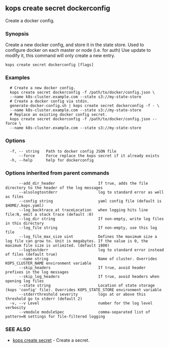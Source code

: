 
<!--- This file is automatically generated by make gen-cli-docs; changes should be made in the go CLI command code (under cmd/kops) -->

## kops create secret dockerconfig

Create a docker config.

### Synopsis

Create a new docker config, and store it in the state store. Used to configure docker on each master or node (i.e. for auth) Use update to modify it, this command will only create a new entry.

```
kops create secret dockerconfig [flags]
```

### Examples

```
  # Create a new docker config.
  kops create secret dockerconfig -f /path/to/docker/config.json \
  --name k8s-cluster.example.com --state s3://my-state-store
  # Create a docker config via stdin.
  generate-docker-config.sh | kops create secret dockerconfig -f - \
  --name k8s-cluster.example.com --state s3://my-state-store
  # Replace an existing docker config secret.
  kops create secret dockerconfig -f /path/to/docker/config.json --force \
  --name k8s-cluster.example.com --state s3://my-state-store
```

### Options

```
  -f, -- string   Path to docker config JSON file
      --force     Force replace the kops secret if it already exists
  -h, --help      help for dockerconfig
```

### Options inherited from parent commands

```
      --add_dir_header                   If true, adds the file directory to the header of the log messages
      --alsologtostderr                  log to standard error as well as files
      --config string                    yaml config file (default is $HOME/.kops.yaml)
      --log_backtrace_at traceLocation   when logging hits line file:N, emit a stack trace (default :0)
      --log_dir string                   If non-empty, write log files in this directory
      --log_file string                  If non-empty, use this log file
      --log_file_max_size uint           Defines the maximum size a log file can grow to. Unit is megabytes. If the value is 0, the maximum file size is unlimited. (default 1800)
      --logtostderr                      log to standard error instead of files (default true)
      --name string                      Name of cluster. Overrides KOPS_CLUSTER_NAME environment variable
      --skip_headers                     If true, avoid header prefixes in the log messages
      --skip_log_headers                 If true, avoid headers when opening log files
      --state string                     Location of state storage (kops 'config' file). Overrides KOPS_STATE_STORE environment variable
      --stderrthreshold severity         logs at or above this threshold go to stderr (default 2)
  -v, --v Level                          number for the log level verbosity
      --vmodule moduleSpec               comma-separated list of pattern=N settings for file-filtered logging
```

### SEE ALSO

* [kops create secret](kops_create_secret.md)	 - Create a secret.


